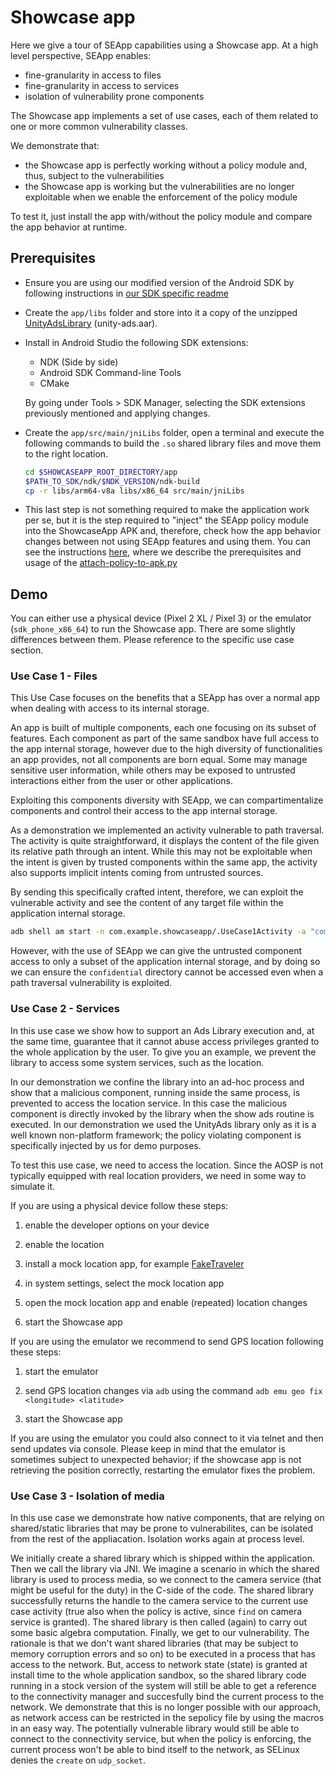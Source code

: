 # Showcase app

Here we give a tour of SEApp capabilities using a Showcase app.
At a high level perspective, SEApp enables:

- fine-granularity in access to files
- fine-granularity in access to services
- isolation of vulnerability prone components

The Showcase app implements a set of use cases, each of them related to one or more common vulnerability classes.

We demonstrate that:

- the Showcase app is perfectly working without a policy module and, thus, subject to the vulnerabilities
- the Showcase app is working but the vulnerabilities are no longer exploitable when we enable the enforcement of the policy module

To test it, just install the app with/without the policy module and compare the app behavior at runtime.

## Prerequisites

- Ensure you are using our modified version of the Android SDK by following instructions in [our SDK specific readme](../SDK.md)

- Create the `app/libs` folder and store into it a copy of the unzipped [UnityAdsLibrary](https://github.com/Unity-Technologies/unity-ads-android/releases/download/3.6.0/UnityAds.aar.zip) (unity-ads.aar).

- Install in Android Studio the following SDK extensions:

  - NDK (Side by side)
  - Android SDK Command-line Tools
  - CMake

  By going under Tools > SDK Manager, selecting the SDK extensions previously mentioned and applying changes.

- Create the `app/src/main/jniLibs` folder, open a terminal and execute the following commands to build the `.so` shared library files and move them to the right location.

  ```bash
  cd $SHOWCASEAPP_ROOT_DIRECTORY/app
  $PATH_TO_SDK/ndk/$NDK_VERSION/ndk-build
  cp -r libs/arm64-v8a libs/x86_64 src/main/jniLibs
  ```

- This last step is not something required to make the application work per se, but it is the step required to "inject" the SEApp policy module into the ShowcaseApp APK and, therefore, check how the app behavior changes between not using SEApp features and using them. You can see the instructions [here](../../script/README.md), where we describe the prerequisites and usage of the [attach-policy-to-apk.py](../../script/attach-policy-to-apk.py)

## Demo

You can either use a physical device (Pixel 2 XL / Pixel 3) or the emulator (`sdk_phone_x86_64`) to run the Showcase app.
There are some slightly differences between them. Please reference to the specific use case section.

### Use Case 1 - Files

This Use Case focuses on the benefits that a SEApp has over a normal app when
dealing with access to its internal storage.

An app is built of multiple components, each one focusing on its subset
of features. Each component as part of the same sandbox have full access
to the app internal storage, however due to the high diversity of
functionalities an app provides, not all components are born equal.
Some may manage sensitive user information, while others may be exposed to
untrusted interactions either from the user or other applications.

Exploiting this components diversity with SEApp, we can compartimentalize
components and control their access to the app internal storage.

As a demonstration we implemented an activity vulnerable to path traversal.
The activity is quite straightforward, it displays the content of the file
given its relative path through an intent. While this may not be exploitable
when the intent is given by trusted components within the same app, the
activity also supports implicit intents coming from untrusted sources.

By sending this specifically crafted intent, therefore, we can exploit the
vulnerable activity and see the content of any target file within the
application internal storage.
```bash
adb shell am start -n com.example.showcaseapp/.UseCase1Activity -a "com.example.showcaseapp.intent.action.SHOW" --es "com.example.showcaseapp.intent.extra.PATH" "../confidential/data"
```

However, with the use of SEApp we can give the untrusted component access to
only a subset of the application internal storage, and by doing so we can
ensure the `confidential` directory cannot be accessed even when a path traversal
vulnerability is exploited.

### Use Case 2 - Services

In this use case we show how to support an Ads Library execution and, at the
same time, guarantee that it cannot abuse access privileges granted to the
whole application by the user.
To give you an example, we prevent the library to access some system services,
such as the location.

In our demonstration we confine the library into an ad-hoc process and show
that a malicious component, running inside the same process, is prevented to access
the location service.
In this case the malicious component is directly invoked by the library when the
show ads routine is executed.
In our demonstration we used the UnityAds library only as it is a well known non-platform framework;
the policy violating component is specifically injected by us for demo purposes.

To test this use case, we need to access the location. Since the AOSP is not typically equipped with real location providers, we need in some way to simulate it.

If you are using a physical device follow these steps:

1. enable the developer options on your device

2. enable the location

3. install a mock location app, for example [FakeTraveler](https://github.com/mcastillof/FakeTraveler)

4. in system settings, select the mock location app

5. open the mock location app and enable (repeated) location changes

6. start the Showcase app

If you are using the emulator we recommend to send GPS location following these steps:

1. start the emulator

2. send GPS location changes via `adb` using the command `adb emu geo fix <longitude> <latitude>`

3. start the Showcase app

If you are using the emulator you could also connect to it via telnet and then send updates via console. Please keep in mind that
the emulator is sometimes subject to unexpected behavior; if the showcase app is not retrieving the position correctly, restarting the emulator fixes the problem.

### Use Case 3 - Isolation of media

In this use case we demonstrate how native components, that are relying on shared/static libraries that may be prone to vulnerabilites, can be isolated from the rest of the appliacation. Isolation works again at process level.

We initially create a shared library which is shipped within the application. Then we call the library via JNI. We imagine a scenario in which the shared library is used to process media, so we connect to the camera service (that might be useful for the duty) in the C-side of the code. The shared library successfully returns the handle to the camera service to the current use case activity (true also when the policy is active, since `find` on camera service is granted). The shared library is then called (again) to carry out some basic algebra computation. Finally, we get to our vulnerability. The rationale is that we don't want shared libraries (that may be subject to memory corruption errors and so on) to be executed in a process that has access to the network. But, access to network state (state) is granted at install time to the whole application sandbox, so the shared library code running in a stock version of the system will still be able to get a reference to the connectivity manager and succesfully bind the current process to the network. We demonstrate that this is no longer possible with our approach, as network access can be restricted in the sepolicy file by using the macros in an easy way. The potentially vulnerable library would still be able to connect to the connectivity service, but when the policy is enforcing, the current process won't be able to bind itself to the network, as SELinux denies the `create` on `udp_socket`.
